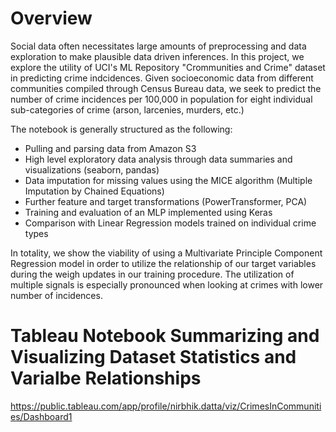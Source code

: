 # Overview

Social data often necessitates large amounts of preprocessing and data exploration to make plausible data driven inferences. In this project, we explore the utility of UCI's ML Repository "Crommunities and Crime" dataset in predicting crime indcidences. Given socioeconomic data from different communities compiled through Census Bureau data, we seek to predict the number of crime incidences per 100,000 in population for eight individual sub-categories of crime (arson, larcenies, murders, etc.)

The notebook is generally structured as the following:
* Pulling and parsing data from Amazon S3
* High level exploratory data analysis through data summaries and visualizations (seaborn, pandas)
* Data imputation for missing values using the MICE algorithm (Multiple Imputation by Chained Equations)
* Further feature and target transformations (PowerTransformer, PCA)
* Training and evaluation of an MLP implemented using Keras
* Comparison with Linear Regression models trained on individual crime types


In totality, we show the viability of using a Multivariate Principle Component Regression model in order to utilize the relationship of our target variables during the weigh updates in our training procedure. The utilization of multiple signals is especially pronounced when looking at crimes with lower number of incidences.

# Tableau Notebook Summarizing and Visualizing Dataset Statistics and Varialbe Relationships

https://public.tableau.com/app/profile/nirbhik.datta/viz/CrimesInCommunities/Dashboard1

